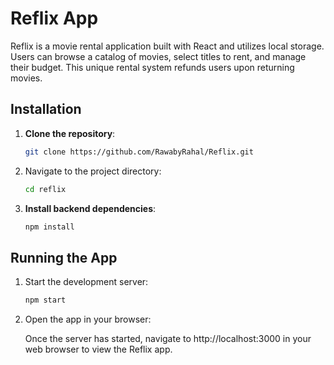 # Reflix App

Reflix is a movie rental application built with React and utilizes local storage. Users can browse a catalog of movies, select titles to rent, and manage their budget. This unique rental system refunds users upon returning movies.

## Installation

1. **Clone the repository**:
   
    ```bash
   git clone https://github.com/RawabyRahal/Reflix.git

2. Navigate to the project directory:
   
    ```bash
   cd reflix
   
3. **Install backend dependencies**:
   
    ```bash
    npm install


## Running the App

1. Start the development server:
   
    ```bash
    npm start

2. Open the app in your browser:

   Once the server has started, navigate to http://localhost:3000 in your web browser to view the Reflix app.

